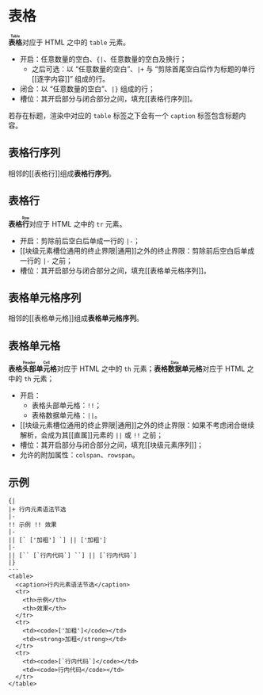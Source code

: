 # 表格

**<ruby>表格<rt>Table</rt></ruby>**&#x200B;对应于 HTML 之中的 `table` 元素。

- 开启：任意数量的空白、`{|`、任意数量的空白及换行；
  - 之后可选：以 “任意数量的空白”、`|+` 与 “剪除首尾空白后作为标题的单行<wbr />
    [[逐字内容]]” 组成的行。
- 闭合：以 “任意数量的空白”、`|}` 组成的行；
- 槽位：其开启部分与闭合部分之间，填充[[表格行序列]]。

若存在标题，渲染中对应的 `table` 标签之下会有一个 `caption` 标签包含标题内容。

## 表格行序列

相邻的[[表格行]]组成**表格行序列**。

## 表格行

**表格<ruby>行<rt>Row</rt></ruby>**&#x200B;对应于 HTML 之中的 `tr` 元素。

- 开启：剪除前后空白后单成一行的 `|-`；
- [[块级元素槽位通用的终止界限|通用]]之外的终止界限：剪除前后空白后单成一<wbr />
  行的 `|-` 之前；
- 槽位：其开启部分与闭合部分之间，填充[[表格单元格序列]]。

## 表格单元格序列

相邻的[[表格单元格]]组成**表格单元格序列**。

## 表格单元格

**表格<ruby>头部<rt>Header</rt></ruby><ruby>单元格<rt>Cell</rt></ruby>**<wbr />
对应于 HTML 之中的 `th` 元素；**表格<ruby>数据<rt>Data</rt></ruby>单元<wbr />
格**&#x200B;对应于 HTML 之中的 `th` 元素；

- 开启：
  - 表格头部单元格：`!!`；
  - 表格数据单元格：`||`。
- [[块级元素槽位通用的终止界限|通用]]之外的终止界限：如果不考虑闭合继续解<wbr />
  析，会成为其[[直属]]元素的 `||` 或 `!!` 之前；
- 槽位：其开启部分与闭合部分之间，填充[[块级元素序列]]；
- 允许的附加属性：`colspan`、`rowspan`。

## 示例

```example
{|
|+ 行内元素语法节选
|-
!! 示例 !! 效果
|-
|| [` ['加粗'] `] || ['加粗']
|-
|| [`` [`行内代码`] ``] || [`行内代码`]
|}
···
<table>
  <caption>行内元素语法节选</caption>
  <tr>
    <th>示例</th>
    <th>效果</th>
  </tr>
  <tr>
    <td><code>['加粗']</code></td>
    <td><strong>加粗</strong></td>
  </tr>
  <tr>
    <td><code>[`行内代码`]</code></td>
    <td><code>行内代码</code></td>
  </tr>
</table>
```
